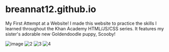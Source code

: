 # breannat12.github.io
My First Attempt at a Website!
I made this website to practice the skills I learned throughout the Khan Academy HTML/JS/CSS series. It features my sister's adorable new Goldendoodle puppy, Scooby!

![image](https://user-images.githubusercontent.com/110355969/198168128-1547e0c9-7e81-4f49-8f48-ee22b6e46d41.png)
![2](https://user-images.githubusercontent.com/110355969/198168916-060f8e38-ae54-42ba-a3b9-b737f0b21ab6.png)
![3](https://user-images.githubusercontent.com/110355969/198168939-a19fcbf3-960a-4ff3-a6c5-63552f844495.png)
![4](https://user-images.githubusercontent.com/110355969/198168987-535a04a8-1a22-4df9-997d-a7fb9df91cd9.png)
